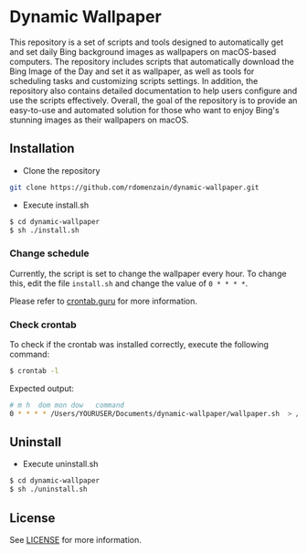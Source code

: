 # Dynamic Wallpaper

This repository is a set of scripts and tools designed to automatically get and set daily Bing background images as wallpapers on macOS-based computers. The repository includes scripts that automatically download the Bing Image of the Day and set it as wallpaper, as well as tools for scheduling tasks and customizing scripts settings. In addition, the repository also contains detailed documentation to help users configure and use the scripts effectively. Overall, the goal of the repository is to provide an easy-to-use and automated solution for those who want to enjoy Bing's stunning images as their wallpapers on macOS.

## Installation

- Clone the repository

```bash
git clone https://github.com/rdomenzain/dynamic-wallpaper.git
```

- Execute install.sh

```bash
$ cd dynamic-wallpaper
$ sh ./install.sh
```

### Change schedule

Currently, the script is set to change the wallpaper every hour. To change this, edit the file `install.sh` and change the value of `0 * * * *`.

Please refer to [crontab.guru](https://crontab.guru/) for more information.

### Check crontab

To check if the crontab was installed correctly, execute the following command:

```bash
$ crontab -l
```

Expected output:

```bash
# m h  dom mon dow   command
0 * * * * /Users/YOURUSER/Documents/dynamic-wallpaper/wallpaper.sh  > /dev/null 2>&1
```


## Uninstall

- Execute uninstall.sh

```bash
$ cd dynamic-wallpaper
$ sh ./uninstall.sh
```

## License

See [LICENSE](LICENSE) for more information.
